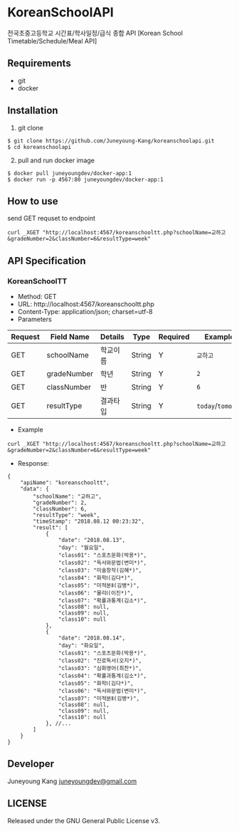 # KoreanSchoolAPI
전국초중고등학교 시간표/학사일정/급식 종합 API [Korean School Timetable/Schedule/Meal API]

## Requirements
- git
- docker

## Installation

1. git clone
```
$ git clone https://github.com/Juneyoung-Kang/koreanschoolapi.git  
$ cd koreanschoolapi
```
2. pull and run docker image
```
$ docker pull juneyoungdev/docker-app:1
$ docker run -p 4567:80 juneyoungdev/docker-app:1
```

## How to use
send GET requset to endpoint
```
curl _XGET "http://localhost:4567/koreanschooltt.php?schoolName=교하고&gradeNumber=2&classNumber=6&resultType=week"
```

## API Specification
### KoreanSchoolTT
- Method: GET
- URL: http://localhost:4567/koreanschooltt.php
- Content-Type: application/json; charset=utf-8
- Parameters  

| Request | Field Name | Details | Type | Required | Example Value |
|---------|-------------|----------|--------|----------|---------------|
| GET | schoolName | 학교이름 | String | Y | `교하고` |
| GET | gradeNumber | 학년 | String | Y | `2` |
| GET | classNumber | 반 | String | Y | `6` |
| GET | resultType | 결과타입 | String | Y | `today`/`tomorrow`/`week` |

- Example
```
curl _XGET "http://localhost:4567/koreanschooltt.php?schoolName=교하고&gradeNumber=2&classNumber=6&resultType=week"
```
- Response:
```
{
    "apiName": "koreanschooltt",
    "data": {
        "schoolName": "교하고",
        "gradeNumber": 2,
        "classNumber": 6,
        "resultType": "week",
        "timeStamp": "2018.08.12 00:23:32",
        "result": [
            {
                "date": "2018.08.13",
                "day": "월요일",
                "class01": "스포츠문화(박용*)",
                "class02": "독서와문법(변미*)",
                "class03": "미술창작(김혜*)",
                "class04": "화학Ⅰ(김다*)",
                "class05": "미적분Ⅱ(김병*)",
                "class06": "물리Ⅰ(이진*)",
                "class07": "확률과통계(김소*)",
                "class08": null,
                "class09": null,
                "class10": null
            },
            {
                "date": "2018.08.14",
                "day": "화요일",
                "class01": "스포츠문화(박용*)",
                "class02": "진로독서(오지*)",
                "class03": "심화영어(최찬*)",
                "class04": "확률과통계(김소*)",
                "class05": "화학Ⅰ(김다*)",
                "class06": "독서와문법(변미*)",
                "class07": "미적분Ⅱ(김병*)",
                "class08": null,
                "class09": null,
                "class10": null
            }, //...
        ]
    }
}
```

## Developer
Juneyoung Kang [juneyoungdev@gmail.com](mailto:juneyoungdev@gmail.com)

## LICENSE
Released under the GNU General Public License v3.